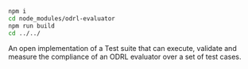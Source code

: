 ```sh
npm i
cd node_modules/odrl-evaluator
npm run build
cd ../../
```

An open implementation of a Test suite that can execute, validate and measure the compliance of an ODRL evaluator over a set of test cases.